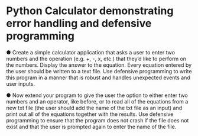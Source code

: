 # Python Calculator demonstrating error handling and defensive programming

● Create a simple calculator application that asks a user to enter two numbers and the operation (e.g. +, -, x, etc.) that they’d like to perform on the numbers. Display the answer to the equation. Every equation entered by the user should be written to a text file. Use defensive programming to write this program in a manner that is robust and handles unexpected events and user inputs.
 
● Now extend your program to give the user the option to either enter two numbers and an operator, like before, or to read all of the equations from a new txt file (the user should add the name of the txt file as an input) and print out all of the equations together with the results. Use defensive programming to ensure that the program does not crash if the file does not exist and that the user is prompted again to enter the name of the file.
